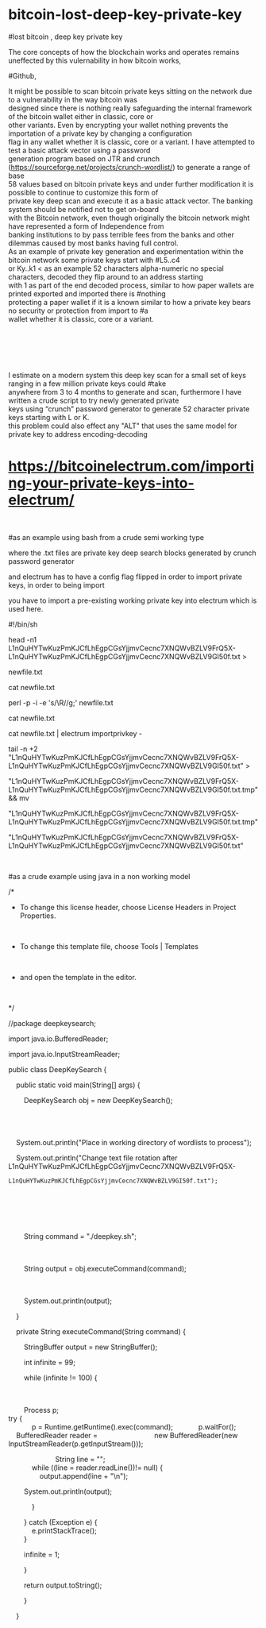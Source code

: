# bitcoin-lost-deep-key-private-key
#lost bitcoin , deep key private key

The core concepts of how the blockchain works and operates remains uneffected by this vulernability in how bitcoin works,

#Github,

It might be possible to scan bitcoin private keys sitting on the network due to a vulnerability in the way bitcoin was 
<br>
designed since there is nothing really safeguarding the internal framework of the bitcoin wallet either in classic, core or 
<br>
other variants. Even by encrypting your wallet nothing prevents the importation of a private key by changing a configuration 
<br>
flag in any wallet whether it is classic, core or a variant. I have attempted to test a basic attack vector using a password 
<br>
generation program based on JTR and crunch (https://sourceforge.net/projects/crunch-wordlist/) to generate a range of base 
<br>
58 values based on bitcoin private keys and under further modification it is possible to continue to customize this form of 
<br>
private key deep scan and execute it as a basic attack vector. The banking system should be notified not to get on-board 
<br>
with the Bitcoin network, even though originally the bitcoin network might have represented a form of Independence from 
<br>
banking institutions to by pass terrible fees from the banks and other dilemmas caused by most banks having full control.
<br>
As an example of private key generation and experimentation within the bitcoin network some private keys start with #L5..c4 
<br>
or Ky..k1 < as an example 52 characters alpha-numeric no special characters, decoded they flip around to an address starting 
<br>
with 1 as part of the end decoded process, similar to how paper wallets are printed exported and imported there is #nothing 
<br>
protecting a paper wallet if it is a known similar to how a private key bears no security or protection from import to #a 
<br>
wallet whether it is classic, core or a variant.


<br>
<br>
<br>
<br>

I estimate on a modern system this deep key scan for a small set of keys ranging in a few million private keys could #take 
<br>
anywhere from 3 to 4 months to generate and scan, furthermore I have written a crude script to try newly generated private 
<br>
keys using “crunch” password generator to generate 52 character private keys starting with L or K.
<br>
this problem could also effect any "ALT" that uses the same model for private key to address encoding-decoding
<br>

# https://bitcoinelectrum.com/importing-your-private-keys-into-electrum/
<br>

#as an example using bash from a crude semi working type
<br>

where the .txt files are private key deep search blocks generated by crunch password generator
<br>

and electrum has to have a config flag flipped in order to import private keys, in order to being import
<br>

you have to import a pre-existing working private key into electrum which is used here.
<br>

#!/bin/sh 
<br>

head -n1 L1nQuHYTwKuzPmKJCfLhEgpCGsYjjmvCecnc7XNQWvBZLV9FrQ5X-L1nQuHYTwKuzPmKJCfLhEgpCGsYjjmvCecnc7XNQWvBZLV9GI50f.txt > 
<br>

newfile.txt 
<br>

cat newfile.txt 
<br>

perl -p -i -e 's/\R//g;' newfile.txt 
<br>

cat newfile.txt 
<br>

cat newfile.txt | electrum importprivkey - 
<br>

tail -n +2 "L1nQuHYTwKuzPmKJCfLhEgpCGsYjjmvCecnc7XNQWvBZLV9FrQ5X-L1nQuHYTwKuzPmKJCfLhEgpCGsYjjmvCecnc7XNQWvBZLV9GI50f.txt" > 
<br>

"L1nQuHYTwKuzPmKJCfLhEgpCGsYjjmvCecnc7XNQWvBZLV9FrQ5X-L1nQuHYTwKuzPmKJCfLhEgpCGsYjjmvCecnc7XNQWvBZLV9GI50f.txt.tmp" && mv 
<br>

"L1nQuHYTwKuzPmKJCfLhEgpCGsYjjmvCecnc7XNQWvBZLV9FrQ5X-L1nQuHYTwKuzPmKJCfLhEgpCGsYjjmvCecnc7XNQWvBZLV9GI50f.txt.tmp" 
<br>

"L1nQuHYTwKuzPmKJCfLhEgpCGsYjjmvCecnc7XNQWvBZLV9FrQ5X-L1nQuHYTwKuzPmKJCfLhEgpCGsYjjmvCecnc7XNQWvBZLV9GI50f.txt" 

<br>





#as a crude example using java in a non working model
<br>


/* 
<br>
* To change this license header, choose License Headers in Project Properties. 
<br>

* To change this template file, choose Tools | Templates 
<br>

* and open the template in the editor. 
<br>

*/ 
<br>

//package deepkeysearch; 
<br>

import java.io.BufferedReader; 
<br>

import java.io.InputStreamReader; 
<br>

public class DeepKeySearch { 
<br>

    public static void main(String[] args) { 
<br>

        DeepKeySearch obj = new DeepKeySearch(); 
<br>
<br>
<br>
<br>
<br>
    System.out.println("Place in working directory of wordlists to process"); 
<br>

    System.out.println("Change text file rotation after L1nQuHYTwKuzPmKJCfLhEgpCGsYjjmvCecnc7XNQWvBZLV9FrQ5X-
<br>
  
    L1nQuHYTwKuzPmKJCfLhEgpCGsYjjmvCecnc7XNQWvBZLV9GI50f.txt"); 
<br>
<br>
<br>
<br>

        String command = "./deepkey.sh"; 
<br>
<br>
<br>

        String output = obj.executeCommand(command); 
<br>
<br>
<br>

        System.out.println(output); 
<br>

    } 
<br>

    private String executeCommand(String command) { 
<br>

        StringBuffer output = new StringBuffer(); 
<br>

        int infinite = 99; 
<br>

        while (infinite != 100) { 
<br>
<br>
<br>

        Process p; 
<br>
      try { 
<br>
            p = Runtime.getRuntime().exec(command); 
            p.waitFor(); 
            BufferedReader reader = 
                            new BufferedReader(new InputStreamReader(p.getInputStream())); 
<br>

                        String line = ""; 
<br>
            while ((line = reader.readLine())!= null) { 
<br>
                output.append(line + "\n"); 
<br>

        System.out.println(output); 
<br>

            } 
<br>

        } catch (Exception e) { 
<br>
            e.printStackTrace(); 
<br>
        } 
<br>

        infinite = 1; 
<br>

        } 
<br>

        return output.toString(); 
<br>

        } 
<br>



    } 






